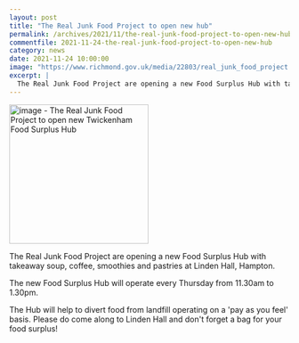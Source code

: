 ```yaml
---
layout: post
title: "The Real Junk Food Project to open new hub"
permalink: /archives/2021/11/the-real-junk-food-project-to-open-new-hub.html
commentfile: 2021-11-24-the-real-junk-food-project-to-open-new-hub
category: news
date: 2021-11-24 10:00:00
image: "https://www.richmond.gov.uk/media/22803/real_junk_food_project.jpg"
excerpt: |
  The Real Junk Food Project are opening a new Food Surplus Hub with takeaway soup, coffee, smoothies and pastries at Linden Hall, Hampton.
---
```


<img src="https://www.richmond.gov.uk/media/22803/real_junk_food_project.jpg" alt="image - The Real Junk Food Project to open new Twickenham Food Surplus Hub" width="250" class="photo right"  >

The Real Junk Food Project are opening a new Food Surplus Hub with takeaway soup, coffee, smoothies and pastries at Linden Hall, Hampton.

The new Food Surplus Hub will operate every Thursday from 11.30am to 1.30pm.

The Hub will help to divert food from landfill operating on a 'pay as you feel' basis. Please do come along to Linden Hall and don't forget a bag for your food surplus!
